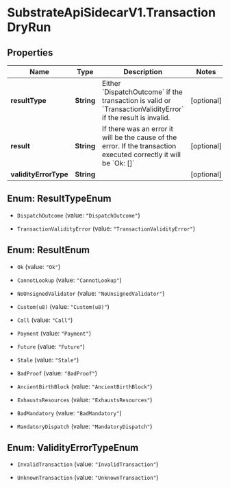 # SubstrateApiSidecarV1.TransactionDryRun

## Properties

Name | Type | Description | Notes
------------ | ------------- | ------------- | -------------
**resultType** | **String** | Either &#x60;DispatchOutcome&#x60; if the transaction is valid or &#x60;TransactionValidityError&#x60; if the result is invalid. | [optional] 
**result** | **String** | If there was an error it will be the cause of the error. If the transaction executed correctly it will be &#x60;Ok: []&#x60; | [optional] 
**validityErrorType** | **String** |  | [optional] 



## Enum: ResultTypeEnum


* `DispatchOutcome` (value: `"DispatchOutcome"`)

* `TransactionValidityError` (value: `"TransactionValidityError"`)





## Enum: ResultEnum


* `Ok` (value: `"Ok"`)

* `CannotLookup` (value: `"CannotLookup"`)

* `NoUnsignedValidator` (value: `"NoUnsignedValidator"`)

* `Custom(u8)` (value: `"Custom(u8)"`)

* `Call` (value: `"Call"`)

* `Payment` (value: `"Payment"`)

* `Future` (value: `"Future"`)

* `Stale` (value: `"Stale"`)

* `BadProof` (value: `"BadProof"`)

* `AncientBirthBlock` (value: `"AncientBirthBlock"`)

* `ExhaustsResources` (value: `"ExhaustsResources"`)

* `BadMandatory` (value: `"BadMandatory"`)

* `MandatoryDispatch` (value: `"MandatoryDispatch"`)





## Enum: ValidityErrorTypeEnum


* `InvalidTransaction` (value: `"InvalidTransaction"`)

* `UnknownTransaction` (value: `"UnknownTransaction"`)




